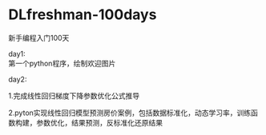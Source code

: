 # DLfreshman-100days
新手编程入门100天


day1:  
第一个python程序，绘制欢迎图片  

day2:  

1.完成线性回归梯度下降参数优化公式推导  

2.pyton实现线性回归模型预测房价案例，包括数据标准化，动态学习率，训练函数构建，参数优化，结果预测，反标准化还原结果
